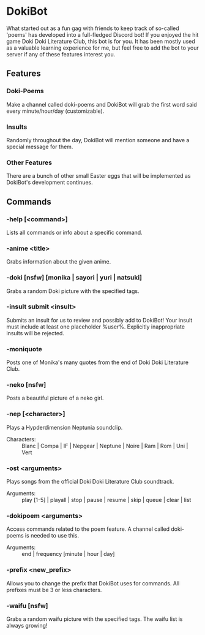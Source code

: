 # DokiBot

What started out as a fun gag with friends to keep track of so-called 'poems' has developed into a full-fledged Discord bot! If you enjoyed the hit game Doki Doki Literature Club, this bot is for you. It has been mostly used as a valuable learning experience for me, but feel free to add the bot to your server if any of these features interest you.

## Features
### Doki-Poems
Make a channel called doki-poems and DokiBot will grab the first word said every minute/hour/day (customizable).
 
### Insults
Randomly throughout the day, DokiBot will mention someone and have a special message for them.

### Other Features
There are a bunch of other small Easter eggs that will be implemented as DokiBot's development continues.

## Commands
### -help \[\<command\>\]
Lists all commands or info about a specific command.

### -anime \<title\>
Grabs information about the given anime.

### -doki \[nsfw\] \[monika | sayori | yuri | natsuki\]
Grabs a random Doki picture with the specified tags.

### -insult submit \<insult\>
Submits an insult for us to review and possibly add to DokiBot! Your insult must include at least one placeholder %user%. Explicitly inappropriate insults will be rejected.

### -moniquote
Posts one of Monika's many quotes from the end of Doki Doki Literature Club.

### -neko \[nsfw\]
Posts a beautiful picture of a neko girl.

### -nep \[\<character\>\]
Plays a Hypderdimension Neptunia soundclip.
<dl>
 <dt>Characters:</dt>
 <dd>Blanc | Compa | IF | Nepgear | Neptune | Noire | Ram | Rom | Uni | Vert</dd>
</dl>

### -ost \<arguments\>
Plays songs from the official Doki Doki Literature Club soundtrack.
<dl>
 <dt>Arguments:</dt>
 <dd>play [1-5] | playall | stop | pause | resume | skip | queue | clear | list</dd>
</dl>

### -dokipoem \<arguments\>
Access commands related to the poem feature. A channel called doki-poems is needed to use this.
<dl>
 <dt>Arguments:</dt>
 <dd>end | frequency [minute | hour | day]</dd>
</dl>

### -prefix \<new_prefix\>
Allows you to change the prefix that DokiBot uses for commands. All prefixes must be 3 or less characters.

### -waifu \[nsfw\]
Grabs a random waifu picture with the specified tags. The waifu list is always growing!
